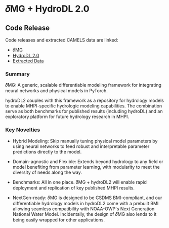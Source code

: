 # 𝛿MG + HydroDL 2.0

## Code Release

Code releases and extracted CAMELS data are linked:

- [𝛿MG](https://github.com/mhpi/generic_deltaModel)
- [HydroDL 2.0](https://github.com/mhpi/hydroDL2)
- [Extracted Data](https://onedrive.live.com/login)

### Summary

𝛿MG: A generic, scalable differentiable modeling framework for integrating neural networks and physical models in PyTorch. 

hydroDL2 couples with this framework as a repository for hydrology models to enable MHPI-specific hydrologic modeling capabilities. The combination serve as both benchmarks for published results (including hydroDL) and an exploratory platform for future hydrology research in MHPI.

### Key Novelties
- Hybrid Modeling: Skip manually tuning physical model parameters by using neural networks to feed robust and interpretable parameter predictions directly to the model.
  
- Domain-agnostic and Flexible: Extends beyond hydrology to any field or model benefiting from parameter learning, with modularity to meet the diversity of needs along the way.
- Benchmarks: All in one place. 𝛿MG + hydroDL2 will enable rapid deployment and replication of key published MHPI results.
- NextGen-ready: 𝛿MG is designed to be CSDMS BMI-compliant, and our differentiable hydrology models in hydroDL2 come with a prebuilt BMI allowing seamless compatibility with NOAA-OWP's Next Generation National Water Model. Incidentally, the design of 𝛿MG also lends to it being easily wrapped for other applications.
